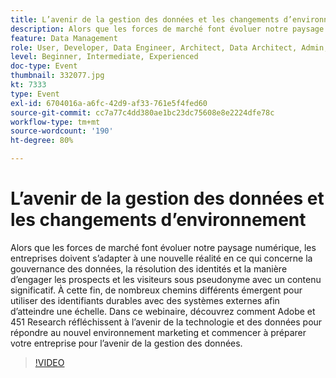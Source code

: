 ```yaml
---
title: L’avenir de la gestion des données et les changements d’environnement
description: Alors que les forces de marché font évoluer notre paysage numérique, les entreprises doivent sʼadapter à une nouvelle réalité en ce qui concerne la gouvernance des données, la résolution des identités et la manière dʼengager les prospects et les visiteurs sous pseudonyme avec un contenu significatif. À cette fin, de nombreux chemins différents émergent pour utiliser des identifiants durables avec des systèmes externes afin d’atteindre une échelle. Dans ce webinaire, découvrez comment Adobe et 451 Research réfléchissent à l’avenir de la technologie et des données pour répondre au nouvel environnement marketing et commencer à préparer votre entreprise pour l’avenir de la gestion des données.
feature: Data Management
role: User, Developer, Data Engineer, Architect, Data Architect, Admin, Leader
level: Beginner, Intermediate, Experienced
doc-type: Event
thumbnail: 332077.jpg
kt: 7333
type: Event
exl-id: 6704016a-a6fc-42d9-af33-761e5f4fed60
source-git-commit: cc7a77c4dd380ae1bc23dc75608e8e2224dfe78c
workflow-type: tm+mt
source-wordcount: '190'
ht-degree: 80%

---
```


# L’avenir de la gestion des données et les changements d’environnement

Alors que les forces de marché font évoluer notre paysage numérique, les entreprises doivent sʼadapter à une nouvelle réalité en ce qui concerne la gouvernance des données, la résolution des identités et la manière dʼengager les prospects et les visiteurs sous pseudonyme avec un contenu significatif. À cette fin, de nombreux chemins différents émergent pour utiliser des identifiants durables avec des systèmes externes afin d’atteindre une échelle. Dans ce webinaire, découvrez comment Adobe et 451 Research réfléchissent à l’avenir de la technologie et des données pour répondre au nouvel environnement marketing et commencer à préparer votre entreprise pour l’avenir de la gestion des données.

>[!VIDEO](https://video.tv.adobe.com/v/332077/?quality=12&learn=on)
